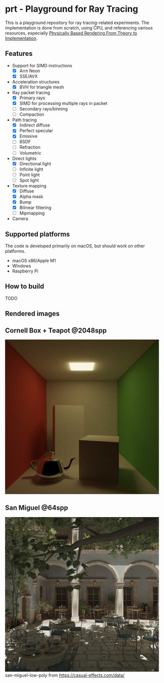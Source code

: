 prt - Playground for Ray Tracing
================================

This is a playground repository for ray tracing-related experiments. The implementation is done from scratch, using CPU, and referencing various resources, especially [Physically Based Rendering From Theory to Implementation](https://www.pbr-book.org/).

Features
--------
* Support for SIMD instructions
  - [x] Arm Neon
  - [x] SSE/AVX
* Acceleration structures
  - [x] BVH for triangle mesh
* Ray packet tracing
  - [x] Primary rays
  - [x] SIMD for processing multiple rays in packet
  - [ ] Secondary rays/binning
  - [ ] Compaction
* Path tracing
  - [x] Indirect diffuse
  - [x] Perfect specular
  - [x] Emissive
  - [ ] BSDF
  - [ ] Refraction
  - [ ] Volumetric
* Direct lights
  - [x] Directional light
  - [ ] Infinite light
  - [ ] Point light
  - [ ] Spot light
* Texture mapping
  - [x] Diffuse
  - [x] Alpha mask
  - [x] Bump
  - [x] Bilinear filtering
  - [ ] Mipmapping
* Camera


Supported platforms
-------------------
The code is developed primarily on macOS, but should work on other platforms.
* macOS x86/Apple M1
* Windows
* Raspberry Pi


How to build
------------
TODO


Rendered images
---------------

Cornell Box + Teapot @2048spp
-----------------------------
![Cornell Box + Teapot](images/cornell_box_teapot.png)

San Miguel @64spp
-----------------
![San Miguel](images/san_miguel.png)
san-miguel-low-poly from https://casual-effects.com/data/
